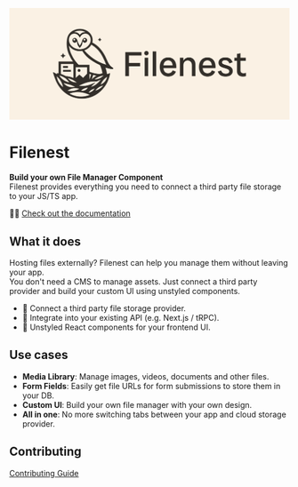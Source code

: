 ![Filenest Banner](.github/images/banner.png)

# Filenest  
**Build your own File Manager Component**  
Filenest provides everything you need to connect a third party file storage to your JS/TS app.

🦉📖 [Check out the documentation](https://github.com/filenest/filenest)

## What it does

Hosting files externally? Filenest can help you manage them without leaving your app.  
You don't need a CMS to manage assets. Just connect a third party provider
and build your custom UI using unstyled components.

- 🔋 Connect a third party file storage provider.
- 🔌 Integrate into your existing API (e.g. Next.js / tRPC).
- 🎨 Unstyled React components for your frontend UI.

## Use cases

- **Media Library**: Manage images, videos, documents and other files.
- **Form Fields**: Easily get file URLs for form submissions to store them in your DB.
- **Custom UI**: Build your own file manager with your own design.
- **All in one**: No more switching tabs between your app and cloud storage provider.

## Contributing

[Contributing Guide](https://github.com/filenest/filenest/blob/next/docs/_root/docs/contributing.md)